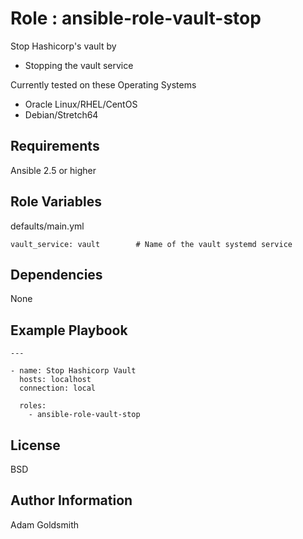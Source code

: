 Role : ansible-role-vault-stop
==============================

Stop Hashicorp's vault by
* Stopping the vault service

Currently tested on these Operating Systems
* Oracle Linux/RHEL/CentOS
* Debian/Stretch64

Requirements
------------

Ansible 2.5 or higher

Role Variables
--------------

defaults/main.yml
```
vault_service: vault		# Name of the vault systemd service
```

Dependencies
------------

None

Example Playbook
----------------

```
---

- name: Stop Hashicorp Vault
  hosts: localhost
  connection: local

  roles:
    - ansible-role-vault-stop
```

License
-------

BSD

Author Information
------------------

Adam Goldsmith


